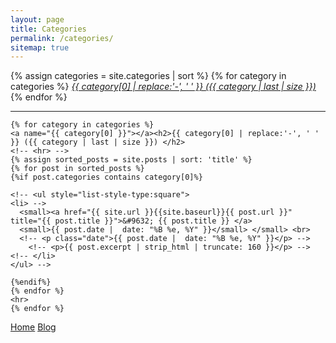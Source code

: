 ```yaml
---
layout: page
title: Categories
permalink: /categories/
sitemap: true
---
```



<!-- <hr> -->
<div>
    {% assign categories = site.categories | sort %}
    {% for category in categories %}
     <span class="site-tag">
        <a class="tagBtn" href="#{{ category | first | slugify }}"><i class="fa fa-list-alt">
                {{ category[0] | replace:'-', ' ' }} ({{ category | last | size }})
        </i></a>
    </span>
    {% endfor %}
</div>
<hr>

<div id="index">

    {% for category in categories %}
    <a name="{{ category[0] }}"></a><h2>{{ category[0] | replace:'-', ' ' }} ({{ category | last | size }}) </h2>
    <!-- <hr> -->
    {% assign sorted_posts = site.posts | sort: 'title' %}
    {% for post in sorted_posts %}
    {%if post.categories contains category[0]%}

    <!-- <ul style="list-style-type:square">
    <li> -->
      <small><a href="{{ site.url }}{{site.baseurl}}{{ post.url }}" title="{{ post.title }}">&#9632; {{ post.title }} </a> 
      <small>{{ post.date |  date: "%B %e, %Y" }}</small> </small> <br>
      <!-- <p class="date">{{ post.date |  date: "%B %e, %Y" }}</p> -->
        <!-- <p>{{ post.excerpt | strip_html | truncate: 160 }}</p> -->
    <!-- </li>
    </ul> -->

    {%endif%}
    {% endfor %}
    <hr>
    {% endfor %}
</div>

<a class="readMoreBtn readMoreBtn1" href="{{ site.baseurl }}/">Home</a>
<a class="readMoreBtn readMoreBtn1" href="{{ site.baseurl }}/blog">Blog</a>
